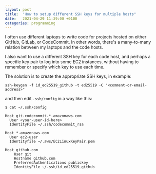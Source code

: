```yaml
---
layout: post
title:  "How to setup different SSH keys for multiple hosts"
date:   2021-04-29 11:39:00 +0100
categories: programming 
---
```


I often use different laptops to write code for projects hosted on either GitHub, GitLab, or
CodeCommit.
In other words, there's a many-to-many relation between my laptops and the code hosts.

I also want to use a different SSH key for each code host, and perhaps a specific key pair to
log into some EC2 instances, without having to remember or specify which key to use each time.

The solution is to create the appropriate SSH keys, in example:

```
ssh-keygen -f id_ed25519_github -t ed25519 -C "<comment-or-email-address>"
```

and then edit `.ssh/config` in a way like this:

```
$ cat ~/.ssh/config

Host git-codecommit.*.amazonaws.com
  User <your-user-id-here>
  IdentityFile ~/.ssh/codecommit_rsa

Host *.amazonaws.com
  User ec2-user
  Identityfile ~/.aws/EC2LinuxKeyPair.pem

Host github.com
    User git
    Hostname github.com
    PreferredAuthentications publickey
    IdentityFile ~/.ssh/id_ed25519_github
```

